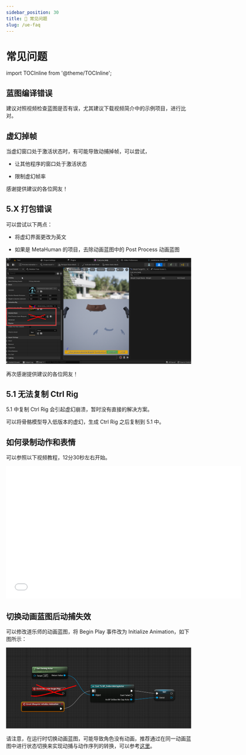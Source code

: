```yaml
---
sidebar_position: 30
title: 📢 常见问题
slug: /ue-faq
---	
```


# 常见问题

import TOCInline from '@theme/TOCInline';

<TOCInline toc={toc} />

## 蓝图编译错误

建议对照视频检查蓝图是否有误，尤其建议下载视频简介中的示例项目，进行比对。

## 虚幻掉帧

当虚幻窗口处于激活状态时，有可能导致动捕掉帧，可以尝试，

- 让其他程序的窗口处于激活状态

- 限制虚幻帧率

感谢提供建议的各位网友！

## 5.X 打包错误

可以尝试以下两点：

- 将虚幻界面更改为英文

- 如果是 MetaHuman 的项目，去除动画蓝图中的 Post Process 动画蓝图

![](../../img/2023_11_03_23_28_05-DollarsMetaHuman_FC.png)

再次感谢提供建议的各位网友！

## 5.1 无法复制 Ctrl Rig

5.1 中复制 Ctrl Rig 会引起虚幻崩溃，暂时没有直接的解决方案。

可以将骨骼模型导入低版本的虚幻，生成 Ctrl Rig 之后复制到 5.1 中。

## 如何录制动作和表情

可以参照以下视频教程，12分30秒左右开始。

<iframe src="//player.bilibili.com/player.html?bvid=BV1n14y1N7QU&autoplay=0&t=757.9" width="640" height="360" scrolling="no" border="0" frameborder="no" framespacing="0" allowfullscreen="true"> </iframe>

## 切换动画蓝图后动捕失效

可以修改道乐师的动画蓝图，将 Begin Play 事件改为 Initialize Animation，如下图所示：

![](../../img/566c2b857ae79a7f2b2c60a417bb0bb21911024894.png)

请注意，在运行时切换动画蓝图，可能导致角色没有动画，推荐通过在同一动画蓝图中进行状态切换来实现动捕与动作序列的转换，可以参考[这里](/ue-adv)。


